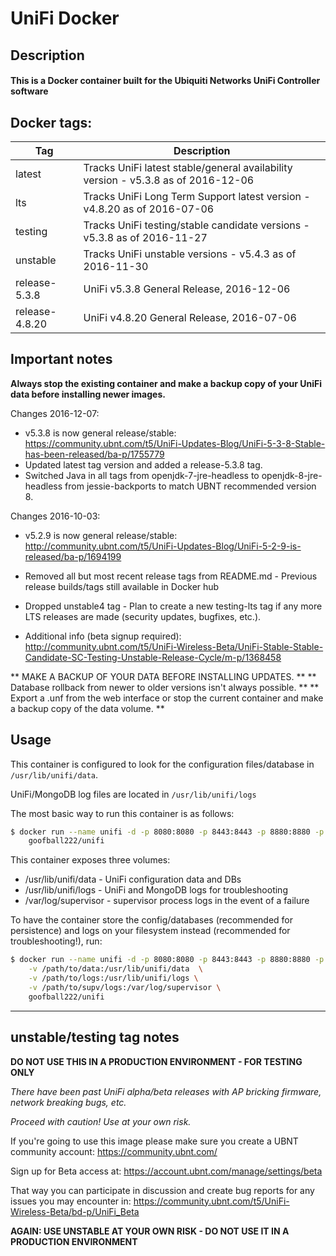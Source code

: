 # UniFi Docker

## Description

#### This is a Docker container built for the Ubiquiti Networks UniFi Controller software

## Docker tags:
| Tag | Description |
| --- | --- |
| latest | Tracks UniFi latest stable/general availability version - v5.3.8 as of 2016-12-06 |
| lts | Tracks UniFi Long Term Support latest version - v4.8.20 as of 2016-07-06 |
| testing | Tracks UniFi testing/stable candidate versions - v5.3.8 as of 2016-11-27 |
| unstable | Tracks UniFi unstable versions - v5.4.3 as of 2016-11-30 |
| release-5.3.8 | UniFi v5.3.8 General Release, 2016-12-06 |
| release-4.8.20 | UniFi v4.8.20 General Release, 2016-07-06 |

## Important notes

**Always stop the existing container and make a backup copy of your UniFi data before installing newer images.**

Changes 2016-12-07: 
* v5.3.8 is now general release/stable: https://community.ubnt.com/t5/UniFi-Updates-Blog/UniFi-5-3-8-Stable-has-been-released/ba-p/1755779
* Updated latest tag version and added a release-5.3.8 tag.
* Switched Java in all tags from openjdk-7-jre-headless to openjdk-8-jre-headless from jessie-backports to match UBNT recommended version 8.

Changes 2016-10-03:
* v5.2.9 is now general release/stable: http://community.ubnt.com/t5/UniFi-Updates-Blog/UniFi-5-2-9-is-released/ba-p/1694199
* Removed all but most recent release tags from README.md - Previous release builds/tags still available in Docker hub
* Dropped unstable4 tag - Plan to create a new testing-lts tag if any more LTS releases are made (security updates, bugfixes, etc.).

* Additional info (beta signup required): http://community.ubnt.com/t5/UniFi-Wireless-Beta/UniFi-Stable-Stable-Candidate-SC-Testing-Unstable-Release-Cycle/m-p/1368458

** MAKE A BACKUP OF YOUR DATA BEFORE INSTALLING UPDATES. **
** Database rollback from newer to older versions isn't always possible. **
** Export a .unf from the web interface or stop the current container and make a backup copy of the data volume. **

## Usage

This container is configured to look for the configuration files/database in `/usr/lib/unifi/data`.

UniFi/MongoDB log files are located in `/usr/lib/unifi/logs`

The most basic way to run this container is as follows:

```bash
$ docker run --name unifi -d -p 8080:8080 -p 8443:8443 -p 8880:8880 -p 8843:8843 \
	goofball222/unifi
```

This container exposes three volumes:
* /usr/lib/unifi/data - UniFi configuration data and DBs
* /usr/lib/unifi/logs - UniFi and MongoDB logs for troubleshooting
* /var/log/supervisor - supervisor process logs in the event of a failure

To have the container store the config/databases (recommended for persistence) 
and logs on your filesystem instead (recommended for troubleshooting!), run:

```bash
$ docker run --name unifi -d -p 8080:8080 -p 8443:8443 -p 8880:8880 -p 8843:8843 \
	-v /path/to/data:/usr/lib/unifi/data  \
	-v /path/to/logs:/usr/lib/unifi/logs \
	-v /path/to/supv/logs:/var/log/supervisor \
	goofball222/unifi
```

---

## unstable/testing tag notes

**DO NOT USE THIS IN A PRODUCTION ENVIRONMENT - FOR TESTING ONLY**

_There have been past UniFi alpha/beta releases with AP bricking firmware, network breaking bugs, etc._

_Proceed with caution! Use at your own risk._

If you're going to use this image please make sure you create a UBNT community account:
https://community.ubnt.com/

Sign up for Beta access at:
https://account.ubnt.com/manage/settings/beta

That way you can participate in discussion and create bug reports for any issues you may encounter in:
https://community.ubnt.com/t5/UniFi-Wireless-Beta/bd-p/UniFi_Beta

**AGAIN: USE UNSTABLE AT YOUR OWN RISK - DO NOT USE IT IN A PRODUCTION ENVIRONMENT**
